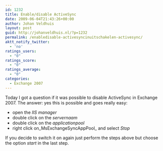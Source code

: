```yaml
---
id: 1232
title: Enable/disable ActiveSync
date: 2009-06-04T21:43:26+00:00
author: Johan Veldhuis
layout: post
guid: http://johanveldhuis.nl/?p=1232
permalink: /enabledisable-activesyncinuitschakelen-activesync/
aktt_notify_twitter:
  - 'no'
ratings_users:
  - "0"
ratings_score:
  - "0"
ratings_average:
  - "0"
categories:
  - Exchange 2007
---
```

Today I got a question if it was possible to disable ActiveSync in Exchange 2007. The answer: yes this is possible and goes really easy:

  * open the _IIS manager_
  * double click on the _servernaam_
  * double click on the _applicationpool_
  * right click on_MsExchangeSyncAppPool_ and select _Stop_

If you decide to switch it on again just perform the steps above but choose the option _start_ in the last step.